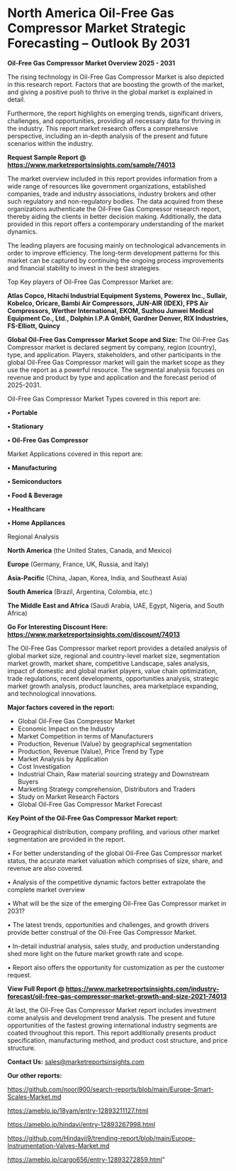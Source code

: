 # North America Oil-Free Gas Compressor Market Strategic Forecasting – Outlook By 2031

<Strong> Oil-Free Gas Compressor Market Overview 2025 - 2031</strong>

The rising technology in Oil-Free Gas Compressor Market is also depicted in this research report. Factors that are boosting the growth of the market, and giving a positive push to thrive in the global market is explained in detail.

Furthermore, the report highlights on emerging trends, significant drivers, challenges, and opportunities, providing all necessary data for thriving in the industry. This report market research offers a comprehensive perspective, including an in-depth analysis of the present and future scenarios within the industry.

<strong>Request Sample Report @ <a href=https://www.marketreportsinsights.com/sample/74013>https://www.marketreportsinsights.com/sample/74013</a></strong>

The market overview included in this report provides information from a wide range of resources like government organizations, established companies, trade and industry associations, industry brokers and other such regulatory and non-regulatory bodies. The data acquired from these organizations authenticate the Oil-Free Gas Compressor research report, thereby aiding the clients in better decision making. Additionally, the data provided in this report offers a contemporary understanding of the market dynamics.

The leading players are focusing mainly on technological advancements in order to improve efficiency. The long-term development patterns for this market can be captured by continuing the ongoing process improvements and financial stability to invest in the best strategies.

Top Key players of Oil-Free Gas Compressor Market are:

<strong>Atlas Copco, Hitachi Industrial Equipment Systems, Powerex Inc., Sullair, Kobelco, Oricare, Bambi Air Compressors, JUN-AIR (IDEX), FPS Air Compressors, Werther International, EKOM, Suzhou Junwei Medical Equipment Co., Ltd., Dolphin I.P.A GmbH, Gardner Denver, RIX Industries, FS-Elliott, Quincy</strong>

<strong><b>Global Oil-Free Gas Compressor Market Scope and Size:</b></strong>
The Oil-Free Gas Compressor market is declared segment by company, region (country), type, and application. Players, stakeholders, and other participants in the global Oil-Free Gas Compressor market will gain the market scope as they use the report as a powerful resource. The segmental analysis focuses on revenue and product by type and application and the forecast period of 2025-2031.

Oil-Free Gas Compressor Market Types covered in this report are:

<strong>• Portable

• Stationary

• Oil-Free Gas Compressor</strong>

Market Applications covered in this report are:

<strong>• Manufacturing

• Semiconductors

• Food & Beverage

• Healthcare

• Home Appliances</strong> 

Regional Analysis

<strong>North America</strong> (the United States, Canada, and Mexico)

<strong>Europe</strong> (Germany, France, UK, Russia, and Italy)

<strong>Asia-Pacific</strong> (China, Japan, Korea, India, and Southeast Asia)

<strong>South America</strong> (Brazil, Argentina, Colombia, etc.)

<strong>The Middle East and Africa</strong> (Saudi Arabia, UAE, Egypt, Nigeria, and South Africa)

<strong>Go For Interesting Discount Here: <a href=https://www.marketreportsinsights.com/discount/74013>https://www.marketreportsinsights.com/discount/74013</a></strong>

The Oil-Free Gas Compressor market report provides a detailed analysis of global market size, regional and country-level market size, segmentation market growth, market share, competitive Landscape, sales analysis, impact of domestic and global market players, value chain optimization, trade regulations, recent developments, opportunities analysis, strategic market growth analysis, product launches, area marketplace expanding, and technological innovations.

<strong><b>Major factors covered in the report:</b></strong>
<ul>
  <li>Global Oil-Free Gas Compressor Market </li>
  <li>Economic Impact on the Industry</li>
  <li>Market Competition in terms of Manufacturers</li>
  <li>Production, Revenue (Value) by geographical segmentation</li>
  <li>Production, Revenue (Value), Price Trend by Type</li>
  <li>Market Analysis by Application</li>
  <li>Cost Investigation</li>
  <li>Industrial Chain, Raw material sourcing strategy and Downstream Buyers</li>
  <li>Marketing Strategy comprehension, Distributors and Traders</li>
  <li>Study on Market Research Factors</li>
  <li>Global Oil-Free Gas Compressor Market Forecast</li>
</ul>

<strong><b>Key Point of the Oil-Free Gas Compressor Market report:</b></strong>

• Geographical distribution, company profiling, and various other market segmentation are provided in the report.

• For better understanding of the global Oil-Free Gas Compressor market status, the accurate market valuation which comprises of size, share, and revenue are also covered.

• Analysis of the competitive dynamic factors better extrapolate the complete market overview

• What will be the size of the emerging Oil-Free Gas Compressor market in 2031?

• The latest trends, opportunities and challenges, and growth drivers provide better construal of the Oil-Free Gas Compressor Market.

• In-detail industrial analysis, sales study, and production understanding shed more light on the future market growth rate and scope.

• Report also offers the opportunity for customization as per the customer request.

<strong><b>View Full Report @ <a href=https://www.marketreportsinsights.com/industry-forecast/oil-free-gas-compressor-market-growth-and-size-2021-74013>https://www.marketreportsinsights.com/industry-forecast/oil-free-gas-compressor-market-growth-and-size-2021-74013</a></b></strong>


At last, the Oil-Free Gas Compressor Market report includes investment come analysis and development trend analysis. The present and future opportunities of the fastest growing international industry segments are coated throughout this report. This report additionally presents product specification, manufacturing method, and product cost structure, and price structure.

<strong>Contact Us:</strong>
sales@marketreportsinsights.com

<strong>Our other reports:</strong>

<a href=https://github.com/noori900/search-reports/blob/main/Europe-Smart-Scales-Market.md>https://github.com/noori900/search-reports/blob/main/Europe-Smart-Scales-Market.md</a>

<a href=https://ameblo.jp/18yam/entry-12893211127.html>https://ameblo.jp/18yam/entry-12893211127.html</a>

<a href=https://ameblo.jp/hindavi/entry-12893267998.html>https://ameblo.jp/hindavi/entry-12893267998.html</a>

<a href=https://github.com/Hindavii9/trending-report/blob/main/Europe-Instrumentation-Valves-Market.md>https://github.com/Hindavii9/trending-report/blob/main/Europe-Instrumentation-Valves-Market.md</a>

<a href=https://ameblo.jp/cargo656/entry-12893272859.html>https://ameblo.jp/cargo656/entry-12893272859.html</a>"
